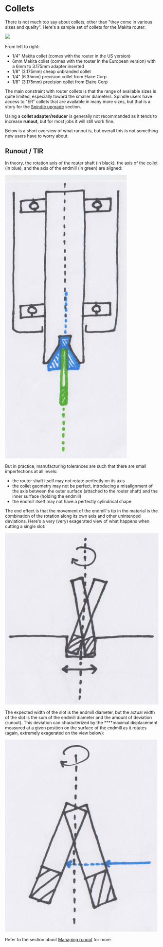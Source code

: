 # Collets

There is not much too say about collets, other than "they come in various sizes and quality". Here's a sample set of collets for the Makita router:

![](.gitbook/assets/collets.png)

From left to right:

* 1/4" Makita collet \(comes with the router in the US version\)
* 6mm Makita collet \(comes with the router in the European version\) with a 6mm to 3.175mm adapter inserted
* 1/8" \(3.175mm\) cheap unbranded collet
* 1/4" \(6.35mm\) precision collet from Elaire Corp
* 1/8" \(3.175mm\) precision collet from Elaire Corp

The main constraint with router collets is that the range of available sizes is quite limited, especially toward the smaller diameters. Spindle users have access to "ER" collets that are available in many more sizes, but that is a story for the [Spindle upgrade]() section. 

Using a **collet adapter/reducer** is generally not recommanded as it tends to increase **runout**, but for most jobs it will still work fine.

Below is a short overview of what runout is, but overall this is not something new users have to worry about. 

## Runout / TIR

In theory, the rotation axis of the router shaft \(in black\), the axis of the collet \(in blue\), and the axis of the endmill \(in green\) are aligned: 

![](.gitbook/assets/runout_theory.png)

But in practice, manufacturing tolerances are such that there are small imperfections at all levels:

* the router shaft itself may not rotate perfectly on its axis
* the collet geometry may not be perfect, introducing a misalignment of the axis between the outer surface \(attached to the router shaft\) and the inner surface \(holding the endmill\)
* the endmill itself may not have a perfectly cylindrical shape

The end effect is that the movement of the endmill's tip in the material is the combination of the rotation along its own axis and other unintended deviations. Here's a very \(very\) exagerated view of what happens when cutting a single slot:

![](.gitbook/assets/runout_when_slotting.png)

The expected width of the slot is the endmill diameter, but the actual width of the slot is the sum of the endmill diameter and the amount of deviation \(runout\). This deviation can characterized by the ****maximal displacement measured at a given position on the surface of the endmill as it rotates \(again, extremely exagerated on the view below\): 

![](.gitbook/assets/runout_measurement_sketch.png)

Refer to the section about [Managing runout](measuring-runout.md) for more.







